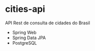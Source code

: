 # cities-api

API Rest de consulta de cidades do Brasil

 - Spring Web
 - Spring Data JPA
 - PostgreSQL
